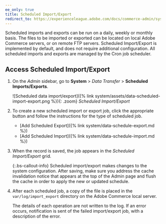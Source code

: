 ```yaml
---
ee_only: true
title: Scheduled Import/Export
redirect_to: https://experienceleague.adobe.com/docs/commerce-admin/systems/data-transfer/data-scheduled-import-export.html
---
```


Scheduled imports and exports can be run on a daily, weekly or monthly basis. The files to be imported or exported can be located on local Adobe Commerce servers, or on remote FTP servers. Scheduled Import/Export is implemented by default, and does not require additional configuration. All scheduled imports and exports are managed by the Cron job scheduler.

## Access Scheduled Import/Export

1. On the _Admin_ sidebar, go to **System** > _Data Transfer_ > **Scheduled Imports/Exports**.

    ![Scheduled data import/export]({% link system/assets/data-scheduled-import-export.png %}){: .zoom}
    _Scheduled Import/Export_

1. To create a new scheduled import or export job, click the appropriate button and follow the instructions for the type of scheduled job.

    - [Add Scheduled Export]({% link system/data-schedule-export.md %})
    - [Add Scheduled Import]({% link system/data-schedule-import.md %})

1. When the record is saved, the job appears in the _Scheduled Import/Export_ grid.

   {:.bs-callout-info}
   Scheduled import/export makes changes to the system configuration. After saving, make sure you address the cache invalidation notice that appears at the top of the Admin page and flush the cache in order to apply the new or updated schedule.

1. After each scheduled job, a copy of the file is placed in the `var/log/import_export` directory on the Adobe Commerce local server.

    The details of each operation are not written to the log. If an error occurs, notification is sent of the failed import/export job, with a description of the error.
